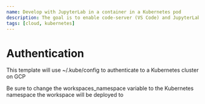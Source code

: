 ```yaml
---
name: Develop with JupyterLab in a container in a Kubernetes pod
description: The goal is to enable code-server (VS Code) and JupyterLab
tags: [cloud, kubernetes]
---
```


# Authentication

This template will use ~/.kube/config to authenticate to a Kubernetes cluster on GCP

Be sure to change the workspaces_namespace variable to the Kubernetes namespace the workspace will be deployed to
